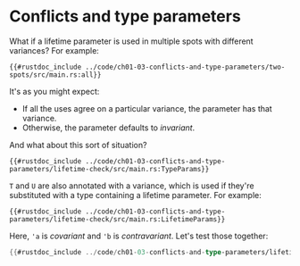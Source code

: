 # Conflicts and type parameters

What if a lifetime parameter is used in multiple spots with different variances?
For example:
```rust,norun,noplayground
{{#rustdoc_include ../code/ch01-03-conflicts-and-type-parameters/two-spots/src/main.rs:all}}
```

It's as you might expect:
  * If all the uses agree on a particular variance, the parameter has that variance.
  * Otherwise, the parameter defaults to *invariant*.

And what about this sort of situation?
```rust,norun,noplayground
{{#rustdoc_include ../code/ch01-03-conflicts-and-type-parameters/lifetime-check/src/main.rs:TypeParams}}
```

`T` and `U` are also annotated with a variance, which is used if they're
substituted with a type containing a lifetime parameter. For example:
```rust,norun,noplayground
{{#rustdoc_include ../code/ch01-03-conflicts-and-type-parameters/lifetime-check/src/main.rs:LifetimeParams}}
```

Here, `'a` is *covariant* and `'b` is *contravariant*. Let's test those together:
```rust
{{#rustdoc_include ../code/ch01-03-conflicts-and-type-parameters/lifetime-check/src/main.rs:lifetime_check}}
```